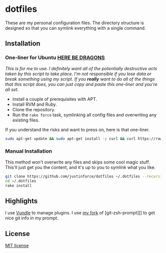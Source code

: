 dotfiles
========

These are my personal configuration files. The directory structure is designed
so that you can symlink everything with a single command.

Installation
------------


### One-liner for Ubuntu **[HERE BE DRAGONS][]** ###

_This is for me to use. I definitely want all of the potentially destructive
acts taken by this script to take place. I'm not responsible if you lose data or
break something using my script. If you **really** want to do all of the things
that this script does, you can just copy and paste this one-liner and you're all
set._


* Install a couple of prerequisites with APT.
* Install RVM and Ruby.
* Clone the repository.
* Run the `rake force` task, symlinking all config files and overwriting any
  existing files.

If you understand the risks and want to press on, here is that one-liner.

```sh
sudo apt-get update && sudo apt-get install -y curl && curl https://raw.github.com/justinforce/dotfiles/master/bootstrap | bash
```

### Manual Installation ###

This method won't overwrite any files and skips some cool magic stuff. This'll
just get you the content, and it's up to you to symlink what you like.

```sh
git clone https://github.com/justinforce/dotfiles ~/.dotfiles --recursive
cd ~/.dotfiles
rake install
```

Highlights
----------

I use [Vundle][] to manage plugins. I use [my fork][my zsh-git-prompt] of
[git-zsh-prompt][] to get nice git info in my prompt.

License
-------

[MIT license](http://www.opensource.org/licenses/MIT)

[HERE BE DRAGONS]:http://en.wikipedia.org/wiki/Here_be_dragons
[Vundle]:https://github.com/gmarik/vundle
[my zsh-git-prompt]:https://github.com/justinforce/zsh-git-prompt
[zsh-git-prompt]:https://github.com/olivierverdier/zsh-git-prompt
